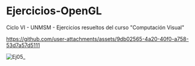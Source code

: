 # Ejercicios-OpenGL
Ciclo VI - UNMSM - Ejercicios resueltos del curso "Computación Visual"



https://github.com/user-attachments/assets/9db02565-4a20-40f0-a758-53d7a57d5111

![Ej05_](https://github.com/user-attachments/assets/5b29dfaf-3ba8-4882-8ece-9c2f6df76d6b)
